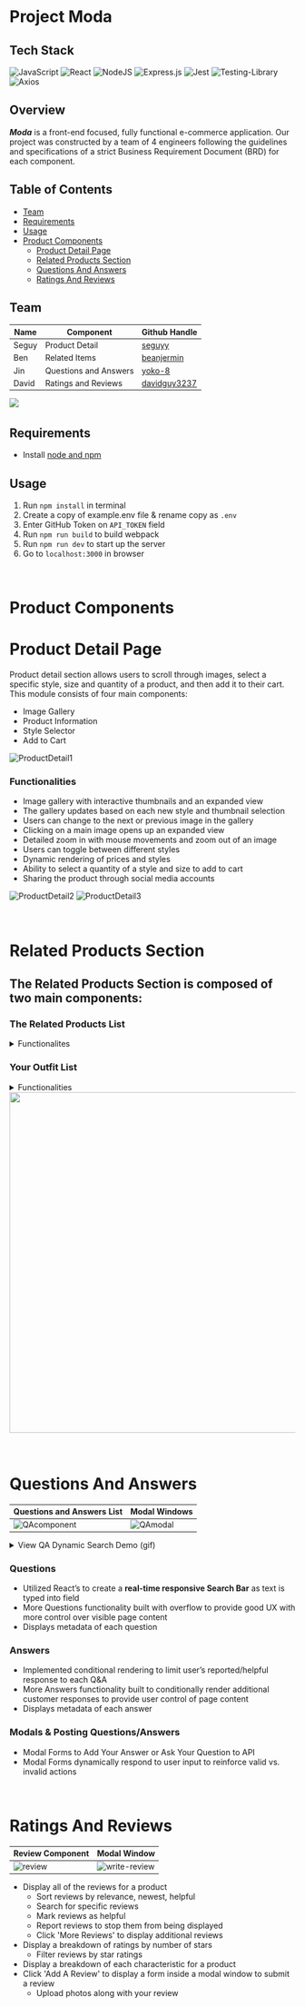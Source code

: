 # Project Moda

## Tech Stack 
![JavaScript](https://img.shields.io/badge/javascript-%23323330.svg?style=for-the-badge&logo=javascript&logoColor=%23F7DF1E)
![React](https://img.shields.io/badge/react-%2320232a.svg?style=for-the-badge&logo=react&logoColor=%2361DAFB)
![NodeJS](https://img.shields.io/badge/node.js-6DA55F?style=for-the-badge&logo=node.js&logoColor=white)
![Express.js](https://img.shields.io/badge/express.js-%23404d59.svg?style=for-the-badge&logo=express&logoColor=%2361DAFB)
![Jest](https://img.shields.io/badge/-jest-%23C21325?style=for-the-badge&logo=jest&logoColor=white)
![Testing-Library](https://img.shields.io/badge/-TestingLibrary-%23E33332?style=for-the-badge&logo=testing-library&logoColor=white)
![Axios](https://img.shields.io/badge/-Axios-671ddf?logo=axios&amp;logoColor=black&amp;style=for-the-badge)

## Overview
**_Moda_** is a front-end focused, fully functional e-commerce application. Our project was constructed by a team of 4 engineers following the guidelines and specifications of a strict Business Requirement Document (BRD) for each component. 

## Table of Contents
* [Team](#team)
* [Requirements](#requirements)
* [Usage](#usage)
* [Product Components](#product-components)
  * [Product Detail Page](#product-detail-page)
  * [Related Products Section](#related-products-section)
  * [Questions And Answers](#questions-and-answers)
  * [Ratings And Reviews](#ratings-and-reviews)

## Team
| Name | Component | Github Handle |
|---|---|---|
| Seguy | Product Detail | [seguyy](https://github.com/seguyy) |
| Ben | Related Items | [beanjermin](https://github.com/beanjermin) |
| Jin | Questions and Answers | [yoko-8](https://github.com/yoko-8) |
| David | Ratings and Reviews | [davidguy3237](https://github.com/davidguy3237) |
<a href="https://github.com/Coffea-Exotica-Enticers/FEC/graphs/contributors">
  <img src="https://contrib.rocks/image?repo=Coffea-Exotica-Enticers/FEC" />
</a>

## Requirements
* Install [node and npm](https://docs.npmjs.com/downloading-and-installing-node-js-and-npm)

## Usage
1) Run `npm install` in terminal
2) Create a copy of example.env file & rename copy as `.env`
3) Enter GitHub Token on `API_TOKEN` field
4) Run `npm run build` to build webpack
5) Run `npm run dev` to start up the server
6) Go to `localhost:3000` in browser

&nbsp;&nbsp;&nbsp;&nbsp;&nbsp;&nbsp;&nbsp;&nbsp;&nbsp;&nbsp;

# Product Components

# Product Detail Page
Product detail section allows users to scroll through images, select a specific style, size and quantity of a product, and then add it to their cart. This module consists of four main components: 
* Image Gallery
* Product Information
* Style Selector
* Add to Cart 

![ProductDetail1](https://github.com/Coffea-Exotica-Enticers/FEC/assets/33603288/4391fb90-4004-4e0c-825a-42cbe3e4f316)
### Functionalities
* Image gallery with interactive thumbnails and an expanded view
* The gallery updates based on each new style and thumbnail selection
* Users can change to the next or previous image in the gallery
* Clicking on a main image opens up an expanded view
* Detailed zoom in with mouse movements and zoom out of an image
* Users can toggle between different styles
* Dynamic rendering of prices and styles
* Ability to select a quantity of a style and size to add to cart
* Sharing the product through social media accounts

![ProductDetail2](https://github.com/Coffea-Exotica-Enticers/FEC/assets/33603288/b361f857-42bd-4ebd-b310-c08d53916da8)
![ProductDetail3](https://github.com/Coffea-Exotica-Enticers/FEC/assets/33603288/d70939d3-a20b-4ed5-bb04-b3696373b8c8)

&nbsp;&nbsp;&nbsp;&nbsp;&nbsp;&nbsp;&nbsp;&nbsp;&nbsp;&nbsp;

# Related Products Section
## The Related Products Section is composed of two main components:

### The Related Products List 
<details>
 <summary>Functionalites</summary>
 
   * Contains a list of product cards that is dynamically rendered
   * Utilizes a Carousel slider
     * The left and right buttons on the carousel are displayed conditionally
   * Each product card contains a 'comparison modal' button on the top right corner
     * Upon click, a pop-up modal is displayed comparing the features and values of the main product and the related product
   * If available, each product card displays a list of small thumbnail images (4 max) upon hover
     * The left and right arrow buttons are displayed conditionally 
   * Upon clicking the title of the product card, the main page is updated to the target product, and a new list of related products is rendered
 </details>

### Your Outfit List
<details>
 <summary>Functionalities</summary>
 
  * Contains a list of products cards that is unique to each user
  * Also utilizes a Carousel slider
  * Clicking the 'Add an Oufit' button utilizes local storage to store and render user-specific product cards
    * Product cards that are added to this list persist upon page navigation, refresh, and exit.
  * Users can remove a product card by clicking the 'X' button on the top right corner
 </details>

<img src="https://github.com/Coffea-Exotica-Enticers/FEC/assets/114632224/9269cd77-a3b9-4905-a00f-a2baf5dcc36a" width="800" height="600"/>

&nbsp;&nbsp;&nbsp;&nbsp;&nbsp;&nbsp;&nbsp;&nbsp;&nbsp;&nbsp;

# Questions And Answers
| Questions and Answers List | Modal Windows |
|---|---|
|![QAcomponent](https://github.com/Coffea-Exotica-Enticers/FEC/assets/106457612/1d4c7d44-8e25-43a0-9b50-9a08a556f546)|![QAmodal](https://github.com/Coffea-Exotica-Enticers/FEC/assets/106457612/06dc11c3-e3d0-4e6d-b8e8-efe690cc1f9d)|

<details>
  <summary>View QA Dynamic Search Demo (gif)</summary>
  <img src="/client/dist/assets/qaDemo.gif" width="800" height="600" />
</details>
 
### Questions
* Utilized React’s to create a **real-time responsive Search Bar** as text is typed into field
* More Questions functionality built with overflow to provide good UX with more control over visible page content
* Displays metadata of each question

### Answers
* Implemented conditional rendering to limit user’s reported/helpful response to each Q&A 
* More Answers functionality built to conditionally render additional customer responses to provide user control of page content
* Displays metadata of each answer

### Modals & Posting Questions/Answers
* Modal Forms to Add Your Answer or Ask Your Question to API
* Modal Forms dynamically respond to user input to reinforce valid vs. invalid actions

&nbsp;&nbsp;&nbsp;&nbsp;&nbsp;&nbsp;&nbsp;&nbsp;&nbsp;&nbsp;

# Ratings And Reviews
| Review Component | Modal Window |
|---|---|
| ![review](https://github.com/Coffea-Exotica-Enticers/FEC/assets/112038666/e7dc278a-fbac-48ca-a720-5d5c0a60c1cb) | ![write-review](https://github.com/Coffea-Exotica-Enticers/FEC/assets/112038666/64f25d20-e0a7-4fec-838d-a07e4074121b) |
- Display all of the reviews for a product
  - Sort reviews by relevance, newest, helpful
  - Search for specific reviews
  - Mark reviews as helpful
  - Report reviews to stop them from being displayed
  - Click 'More Reviews' to display additional reviews
- Display a breakdown of ratings by number of stars
  - Filter reviews by star ratings
- Display a breakdown of each characteristic for a product
- Click 'Add A Review' to display a form inside a modal window to submit a review
  - Upload photos along with your review
